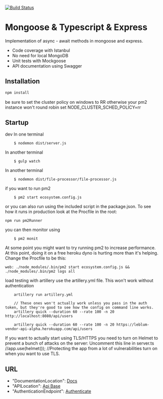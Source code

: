 [![Build Status](https://travis-ci.org/davidbfrogman/leblum.api.vendor.alpha.svg?branch=master)](https://travis-ci.org/davidbfrogman/leblum.api.vendor.alpha)

# Mongoose & Typescript & Express 
 
Implementation of async - await methods in mongoose and express.

- Code coverage with Istanbul
- No need for local MongoDB
- Unit tests with Mockgoose
- API documentation using Swagger

## Installation

```bash
npm install
```
be sure to set the cluster policy on windows to RR otherwise your pm2 instance won't round robin
set NODE_CLUSTER_SCHED_POLICY=rr

## Startup

dev
In one terminal  
```
    $ nodemon dist/server.js
```
In another terminal
```
    $ gulp watch
```
In another terminal
```
    $ nodemon dist/file-processor/file-processor.js
```

if you want to run pm2

```
    $ pm2 start ecosystem.config.js
```
or you can also run using the included script in the package.json.  To see how it runs in production look at the Procfile in the root:
```
npm run pm2Runner
```
you can then monitor using 
```
    $ pm2 monit
```

At some point you might want to try running pm2 to increase performance.  At this point, doing it on a free heroku dyno is hurting more than it's helping.
Change the Procfile to be this:
```
web: ./node_modules/.bin/pm2 start ecosystem.config.js && ./node_modules/.bin/pm2 logs all
```

load testing with artillery use the artillery.yml file.  This won't work without authentication
```
    artillery run artillery.yml 

    // These ones won't actually work unless you pass in the auth token, but they're good to see how the config on command line works.
    artillery quick --duration 60 --rate 100 -n 20 http://localhost:8080/api/users

    artillery quick --duration 60 --rate 100 -n 20 https://leblum-vendor-api-alpha.herokuapp.com/api/users
```

If you want to actually start using TLS/HTTPS you need to turn on Helmet to prevent a bunch of attacks on the server:
Uncomment this line in server.ts
//app.use(helmet()); //Protecting the app from a lot of vulnerabilities turn on when you want to use TLS.

## URL

*  "DocumentationLocation": [Docs](http://localhost:8080/api-docs)
*  "APILocation": [Api Base](http://localhost:8080/api)
*  "AuthenticationEndpoint": [Authenticate](http://localhost:8080/api/authenticate)